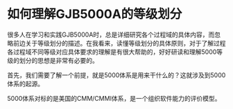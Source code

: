 # 如何理解GJB5000A的等级划分

很多人在学习和实践GJB5000A时，总是详细研究各个过程域的具体内容，而忽略前边关于等级划分的描述。在我看来，读懂等级划分的具体原则，对于了解过程各过程域不同等级对应具体要求的理解是有很大帮助的，好好研读和理解5000等级的划分的思想是非常有必要的。

首先，我们需要了解一个前提，就是5000体系是用来干什么的？这就涉及到5000体系的起源。

5000体系对标的是美国的CMM/CMMI体系，是一个组织软件能力的评价模型。